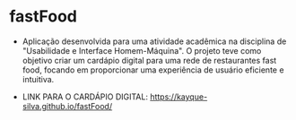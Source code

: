 # fastFood
- Aplicação desenvolvida para uma atividade acadêmica na disciplina de "Usabilidade e Interface Homem-Máquina". O projeto teve como objetivo criar um cardápio digital para uma rede de restaurantes fast food, focando em proporcionar uma experiência de usuário eficiente e intuitiva.

- LINK PARA O CARDÁPIO DIGITAL: https://kayque-silva.github.io/fastFood/
